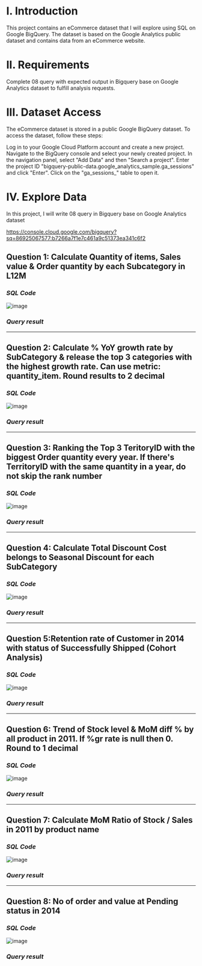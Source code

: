 # I. Introduction
This project contains an eCommerce dataset that I will explore using SQL on Google BigQuery. The dataset is based on the Google Analytics public dataset and contains data from an eCommerce website.

# II. Requirements
Complete 08 query with expected output in Bigquery base on Google Analytics dataset to fulfill analysis requests.

# III. Dataset Access
The eCommerce dataset is stored in a public Google BigQuery dataset. To access the dataset, follow these steps:

Log in to your Google Cloud Platform account and create a new project.
Navigate to the BigQuery console and select your newly created project.
In the navigation panel, select "Add Data" and then "Search a project".
Enter the project ID "bigquery-public-data.google_analytics_sample.ga_sessions" and click "Enter".
Click on the "ga_sessions_" table to open it.

# IV. Explore Data
In this project, I will write 08 query in Bigquery base on Google Analytics dataset

https://console.cloud.google.com/bigquery?sq=86925067577:b7266a7f1e7c461a9c51373ea341c6f2

## Question 1: Calculate Quantity of items, Sales value & Order quantity by each Subcategory in L12M

### _SQL Code_

![image](https://github.com/uyennguyen307/SQL_Bicycle-Manufacturer/assets/162019618/70b3eaab-b03c-4a38-8aa5-61041c9228c0)

### _Query result_


---
## Question 2: Calculate % YoY growth rate by SubCategory & release the top 3 categories with the highest growth rate. Can use metric: quantity_item. Round results to 2 decimal

### _SQL Code_

![image](https://github.com/uyennguyen307/SQL_Bicycle-Manufacturer/assets/162019618/8f13e0d4-92d2-4d76-b0ca-1a4bff609ad6)

### _Query result_



---
## Question 3: Ranking the Top 3 TeritoryID with the biggest Order quantity every year. If there's TerritoryID with the same quantity in a year, do not skip the rank number

### _SQL Code_

![image](https://github.com/uyennguyen307/SQL_Bicycle-Manufacturer/assets/162019618/d0aeaf2e-3f5d-441e-9dfc-48c6ca40bc5f)

### _Query result_



---
## Question 4: Calculate Total Discount Cost belongs to Seasonal Discount for each SubCategory

### _SQL Code_
![image](https://github.com/uyennguyen307/SQL_Bicycle-Manufacturer/assets/162019618/e00de6cf-9a0f-41d6-9941-c08ce0ceebcc)

### _Query result_


---
## Question 5:Retention rate of Customer in 2014 with status of Successfully Shipped (Cohort Analysis)

### _SQL Code_
![image](https://github.com/uyennguyen307/SQL_Bicycle-Manufacturer/assets/162019618/fbf7513e-362f-443c-a44b-cbcac5edf26b)


### _Query result_



---
## Question 6: Trend of Stock level & MoM diff % by all product in 2011. If %gr rate is null then 0. Round to 1 decimal

### _SQL Code_

![image](https://github.com/uyennguyen307/SQL_Bicycle-Manufacturer/assets/162019618/2a95993d-0d47-4af1-bda6-6777b7eac79d)

### _Query result_


---
## Question 7: Calculate MoM Ratio of Stock / Sales in 2011 by product name

### _SQL Code_

![image](https://github.com/uyennguyen307/SQL_Bicycle-Manufacturer/assets/162019618/61d44103-f224-4fb8-a296-f6f1fad68948)

### _Query result_


---
## Question 8: No of order and value at Pending status in 2014

### _SQL Code_
![image](https://github.com/uyennguyen307/SQL_Bicycle-Manufacturer/assets/162019618/b53d418e-5c23-470d-b800-901f19088477)

### _Query result_



